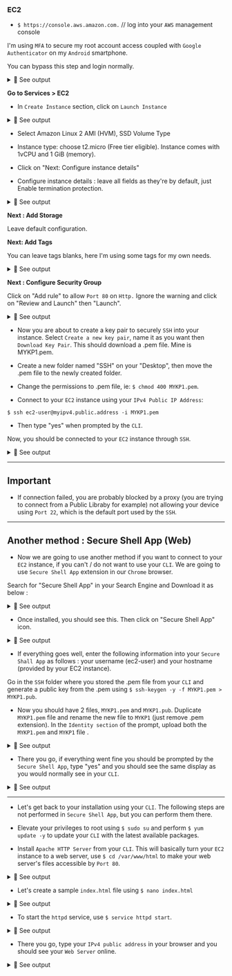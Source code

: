 ### EC2
- `$ https://console.aws.amazon.com.` // log into your `AWS` management console<br>

I'm using `MFA` to secure my root account access coupled with `Google Authenticator` on my `Android` smartphone.<br>

You can bypass this step and login normally.<br>

<details>
<summary>🔴 See output</summary>
<p>  

[![isaac-arnault-AWS-1.jpg](https://i.postimg.cc/L5F2KQwp/isaac-arnault-AWS-1.jpg)](https://postimg.cc/nj26q2nR)

</p>
</details>

<b>Go to Services > EC2</b><br>

- In `Create Instance` section, click on `Launch Instance`<br>

<details>
<summary>🔴 See output</summary>
<p>  

[![isaac-arnault-AWS2.png](https://i.postimg.cc/nVSG28yg/isaac-arnault-AWS2.png)](https://postimg.cc/6TRZ6P5f)

</p>
</details>

- Select Amazon Linux 2 AMI (HVM), SSD Volume Type<br>

- Instance type: choose t2.micro (Free tier eligible). Instance comes with 1vCPU and 1 GiB (memory).<br>

- Click on "Next: Configure instance details"<br>

- Configure instance details : leave all fields as they're by default, just Enable termination protection.<br>

<details>
<summary>🔴 See output</summary>
<p>  

[![isaac-arnault-AWS3.png](https://i.postimg.cc/Sx69wHPy/isaac-arnault-AWS3.png)](https://postimg.cc/mPrh9pRq)

</p>
</details>

<b>Next : Add Storage</b><br>

Leave default configuration.<br>

<b>Next: Add Tags</b><br>

You can leave tags blanks, here I'm using some tags for my own needs.<br>

<details>
<summary>🔴 See output</summary>
<p>

[![isaac-arnault-AWS4.png](https://i.postimg.cc/TY8qFjPJ/isaac-arnault-AWS4.png)](https://postimg.cc/8sH6r6M7)

</p>
</details>

<b>Next : Configure Security Group</b><br>

Click on "Add rule" to allow `Port 80` on `Http.` Ignore the warning and click on "Review and Launch" then "Launch".

<details>
<summary>🔴 See output</summary>
<p>

[![isaac-arnault-AWS-5.png](https://i.postimg.cc/0QwK037R/isaac-arnault-AWS-5.png)](https://postimg.cc/5YftxsPn)

</p>
</details>

- Now you are about to create a key pair to securely `SSH` into your instance. Select `Create a new key pair`, name it as you want then `Download Key Pair`. This should download a .pem file. Mine is MYKP1.pem.

- Create a new folder named "SSH" on your "Desktop", then move the .pem file to the newly created folder.

- Change the permissions to .pem file, ie: `$ chmod 400 MYKP1.pem`.<br>

- Connect to your `EC2` instance using your `IPv4 Public IP Address`:<br>

`$ ssh ec2-user@myipv4.public.address -i MYKP1.pem`<br>

- Then type "yes" when prompted by the `CLI`.<br>

Now, you should be connected to your `EC2` instance through `SSH`.<br>

<details>
<summary>🔴 See output</summary>
<p>

[![isaac-arnault-AWS-9.png](https://i.postimg.cc/SxvYw8LG/isaac-arnault-AWS-9.png)](https://postimg.cc/nXqLmXPs)

</p>
</details>

<hr>

## Important

- If connection failed, you are probably blocked by a proxy (you are trying to connect from a Public Libraby for example) not allowing your device using `Port 22`, which is the default port used by the `SSH`.<br>

<hr>

## Another method : Secure Shell App (Web)

- Now we are going to use another method if you want to connect to your `EC2` instance, if you can't / do not want to use your `CLI`. We are going to use `Secure Shell App` extension in our `Chrome` browser.<br>

Search for "Secure Shell App" in your Search Engine and Download it as below :<br>

<details>
<summary>🔴 See output</summary>
<p>

[![isaac-arnault-AWS-10.png](https://i.postimg.cc/3rp4VPVd/isaac-arnault-AWS-10.png)](https://postimg.cc/F1rHJn94)

</p>
</details>

- Once installed, you should see this. Then click on "Secure Shell App" icon.<br>

<details>
<summary>🔴 See output</summary>
<p>

[![isaac-arnault-AWS-11.png](https://i.postimg.cc/0QpfkZcv/isaac-arnault-AWS-11.png)](https://postimg.cc/FdHcGyMC)

</p>
</details>

- If everything goes well, enter the following information into your `Secure Shall App` as follows : your username (ec2-user) and your hostname (provided by your EC2 instance).<br>

Go in the `SSH` folder where you stored the .pem file from your `CLI` and generate a public key from the .pem using `$ ssh-keygen -y -f MYKP1.pem > MYKP1.pub`.<br>

- Now you should have 2 files, `MYKP1.pem` and `MYKP1.pub`. Duplicate `MYKP1.pem` file and rename the new file to `MYKP1` (just remove .pem extension). In the `Identity section` of the prompt, upload both the `MYKP1.pem` and `MYKP1` file .

<details>
<summary>🔴 See output</summary>
<p>

[![isaac-arnault-AWS-12.png](https://i.postimg.cc/D0YMqShw/isaac-arnault-AWS-12.png)](https://postimg.cc/8fM4GPs2)

</p>
</details>  

- There you go, if everything went fine you should be prompted by the `Secure Shell App`, type "yes" and you should see the same display as you would normally see in your `CLI`.<br>

<details>
<summary>🔴 See output</summary>
<p>

[![isaac-arnault-AWS.png](https://i.postimg.cc/85xPkBX1/isaac-arnault-AWS.png)](https://postimg.cc/5YqMnvMG)

</p>
</details> 

<hr>

- Let's get back to your installation using your `CLI`. The following steps are not performed in `Secure Shell App`, but you can perform them there.<br>

- Elevate your privileges to root using `$ sudo su` and perform `$ yum update -y` to update your `CLI` with the latest available packages.<br>

- Install `Apache HTTP Server` from your `CLI`. This will basically turn your `EC2` instance to a web server, use `$ cd /var/www/html` to make your web server's files accessible by `Port 80`.<br>

<details>
<summary>🔴 See output</summary>
<p>

[![isaac-arnault-AWS-13.png](https://i.postimg.cc/4xPRdb2z/isaac-arnault-AWS-13.png)](https://postimg.cc/Snnv18hs)

</p>
</details>

- Let's create a sample `index.html` file using `$ nano index.html`<br>

<details>
<summary>🔴 See output</summary>
<p>
  
[![isaac-arnault-AWS-13.png](https://i.postimg.cc/TP01t85N/isaac-arnault-AWS-13.png)](https://postimg.cc/bGGqvBT1)

</p>
</details>

- To start the `httpd` service, use `$ service httpd start`.<br>

<details>
<summary>🔴 See output</summary>
<p>

[![isaac-arnault-AWS-14.png](https://i.postimg.cc/sg8GtsjG/isaac-arnault-AWS-14.png)](https://postimg.cc/nX4Lm8Qn)

</p>
</details>

- There you go, type your `IPv4 public address` in your browser and you should see your `Web Server` online.<br>

<details>
<summary>🔴 See output</summary>
<p>
  
[![isaac-arnault-AWS-32.png](https://i.postimg.cc/4d8KxCJH/isaac-arnault-AWS-32.png)](https://postimg.cc/jw7qMFnR)

</p>
</details>
